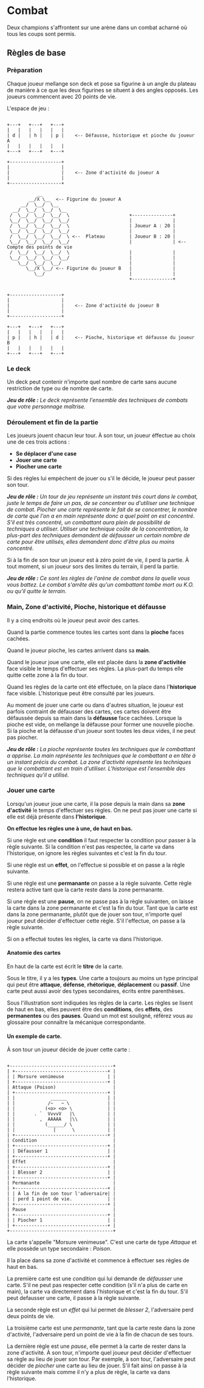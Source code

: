 # Combat

Deux champions s'affrontent sur une arène dans un combat acharné où tous les coups sont permis.

## Règles de base

### Prèparation

Chaque joueur mellange son deck et pose sa figurine à un angle du plateau de manière à ce que les deux figurines se situent à des angles opposés. Les joueurs commencent avec 20 points de vie.

L'espace de jeu :
```

+---+   +---+   +---+
|   |   |   |   |   |
| d |   | h |   | p |    <-- Défausse, historique et pioche du joueur A
|   |   |   |   |   |
+---+   +---+   +---+

+-------------------+
|                   |
|                   |    <-- Zone d'activité du joueur A
|                   |
+-------------------+

           __
        __/X \__  <-- Figurine du joueur A
     __/  \__/  \__
  __/  \__/  \__/  \__
 /  \__/  \__/  \__/  \                      +---------------+
 \__/  \__/  \__/  \__/                      |               |
 /  \__/  \__/  \__/  \                      | Joueur A : 20 |
 \__/  \__/  \__/  \__/                      |               |
 /  \__/  \__/  \__/  \ <--  Plateau         | Joueur B : 20 |
 \__/  \__/  \__/  \__/                      |               | <-- Compte des points de vie
 /  \__/  \__/  \__/  \                      |               |
 \__/  \__/  \__/  \__/                      |               |  
    \__/  \__/  \__/                         |               |
       \__/X \__/ <-- Figurine du joueur B   |               |
          \__/                               |               |
                                             +---------------+   
                                                                 
                                                                 
+-------------------+
|                   |
|                   |    <-- Zone d'activité du joueur B
|                   |
+-------------------+

+---+   +---+   +---+
|   |   |   |   |   |
| p |   | h |   | d |    <-- Pioche, historique et défausse du joueur B
|   |   |   |   |   |
+---+   +---+   +---+

```

### Le deck

Un deck peut contenir n'importe quel nombre de carte sans aucune restriction de type ou de nombre de carte.

***Jeu de rôle :** Le deck représente l'ensemble des techniques de combats que votre personnage maîtrise.*

### Déroulement et fin de la partie

Les joueurs jouent chacun leur tour. À son tour, un joueur éffectue au choix une de ces trois actions :

* **Se déplacer d'une case**
* **Jouer une carte**
* **Piocher une carte**

Si des règles lui empèchent de jouer ou s'il le décide, le joueur peut passer son tour.

***Jeu de rôle :** Un tour de jeu représente un instant très court dans le combat, juste le temps de faire un pas, de se concentrer ou d'utiliser une technique de combat. Piocher une carte représente le fait de se concentrer, le nombre de carte que l'on a en main représente donc a quel point on est concentré. S'il est très concentré, un combattant aura plein de possibilité de techniques a utiliser. Utiliser une technique coûte de la concentration, la plus-part des techniques demandent de défausser un certain nombre de carte pour être utilisés, elles demandent donc d'être plus ou moins concentré.*

Si à la fin de son tour un joueur est à zéro point de vie, il perd la partie. À tout moment, si un joueur sors des limites du terrain, il perd la partie. 

***Jeu de rôle :** Ce sont les règles de l'arène de combat dans la quelle vous vous battez. Le combat s'arrête dès qu'un combattant tombe mort ou K.O. ou qu'il quitte le terrain.*

### Main, Zone d'activité, Pioche, historique et défausse

Il y a cinq endroits où le joueur peut avoir des cartes.

Quand la partie commence toutes les cartes sont dans la **pioche** faces cachées.

Quand le joueur pioche, les cartes arrivent dans sa **main**.

Quand le joueur joue une carte, elle est placée dans la **zone d'activitée** face visible le temps d'effectuer ses règles. La plus-part du temps elle quitte cette zone à la fin du tour.

Quand les règles de la carte ont été effectuée, on la place dans l'**historique** face visible. L'historique peut être consulté par les joueurs.

Au moment de jouer une carte ou dans d'autres situation, le joueur est parfois contraint de défausser des cartes, ces cartes doivent être défaussée depuis sa main dans la **défausse** face cachées. Lorsque la pioche est vide, on mellange la défausse pour former une nouvelle pioche. Si la pioche et la défausse d'un joueur sont toutes les deux vides, il ne peut pas piocher.


***Jeu de rôle :** La pioche représente toutes les techniques que le combattant a apprise. La main représente les techniques que le combattant a en tête à un instant précis du combat. La zone d'activité représente les techniques que le combattant est en train d'utiliser. L'historique est l'ensemble des techniques qu'il a utilisé.*


### Jouer une carte

Lorsqu'un joueur joue une carte, il la pose depuis la main dans sa **zone d'activité** le temps d'effectuer ses règles. On ne peut pas jouer une carte si elle est déjà présente dans **l'historique**.

**On effectue les règles une à une, de haut en bas.**

Si une règle est une **condition** il faut respecter la condition pour passer à la règle suivante. Si la condition n'est pas respectée, la carte va dans l'historique, on ignore les règles suivantes et c'est la fin du tour.

Si une règle est un **effet**, on l'effectue si possible et on passe a la règle suivante.

Si une règle est une **permanante** on passe a la règle suivante. Cette règle restera active tant que la carte reste dans la zone permanante.

Si une règle est une **pause**, on ne passe pas à la règle suivanten, on laisse la carte dans la zone permanante et c'est la fin du tour. Tant que la carte est dans la zone permanante, plutôt que de jouer son tour, n'importe quel joueur peut décider d'effectuer cette règle. S'il l'effectue, on passe a la règle suivante.

Si on a effectué toutes les règles, la carte va dans l'historique.


#### Anatomie des cartes

En haut de la carte est écrit le **titre** de la carte.

Sous le titre, il y a les **types**. Une carte a toujours au moins un type principal qui peut être **attaque**, **défense**, **rhétorique**, **déplacement** ou **passif**. Une carte peut aussi avoir des types secondaires, écrits entre parenthèses.

Sous l'illustration sont indiquées les règles de la carte. Les règles se lisent de haut en bas, elles peuvent être des **conditions**, des **effets**, des **permanentes** ou des **pauses**. Quand un mot est souligné, référez vous au glossaire pour connaître la mécanique correspondante.


#### Un exemple de carte.


À son tour un joueur décide de jouer cette carte :
```

+--------------------------------------+
| +----------------------------------+ |
| | Morsure venimeuse                | | 
| +----------------------------------+ |
| Attaque (Poison)                     |  
| +----------------------------------+ |
| |             ______               | |
| |            /~   ~ \              | |
| |           (<o> <o> \             | |
| |       . `  VvvvV   |\            | |
| |         ,  AAAAA   |\\           | |
| |           (______/ \             | |
| |              |      \            | |
| +----------------------------------+ |
| Condition                            |
| +----------------------------------+ |     
| | Défausser 1                      | |
| +----------------------------------+ |
| Effet                                |
| +----------------------------------+ |
| | Blesser 2                        | |
| +----------------------------------+ |
| Permanante                           |
| +----------------------------------+ |
| | À la fin de son tour l'adversaire| | 
| | perd 1 point de vie.             | |
| +----------------------------------+ |
| Pause                                |
| +----------------------------------+ |
| | Piocher 1                        | | 
| +----------------------------------+ |
+--------------------------------------+

```

La carte s'appelle "Morsure venimeuse". C'est une carte de type *Attaque* et elle possède un type secondaire : *Poison*.

Il la place dans sa zone d'activité et commence à effectuer ses règles de haut en bas.

La première carte est une *condition* qui lui demande de *défausser* une carte. S'il ne peut pas respecter cette condition (s'il n'a plus de carte en main), la carte va directement dans l'historique et c'est la fin du tour. S'il peut defausser une carte, il passe à la règle suivante.

La seconde règle est un *effet* qui lui permet de *blesser 2*, l'adversaire perd deux points de vie.

La troisième carte est une *permanante*, tant que la carte reste dans la zone d'activité, l'adversaire perd un point de vie à la fin de chacun de ses tours.

La dernière règle est une *pause*, elle permet à la carte de rester dans la zone d'activité. À son tour, n'importe quel joueur peut décider d'effectuer sa règle au lieu de jouer son tour. Par exemple, à son tour, l'adversaire peut décider de *piocher* une carte au lieu de jouer. S'il fait ainsi on passe à la règle suivante mais comme il n'y a plus de règle, la carte va dans l'historique.

